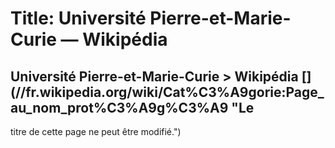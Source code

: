 # Title: Université Pierre-et-Marie-Curie — Wikipédia

## Université Pierre-et-Marie-Curie > Wikipédia [](//fr.wikipedia.org/wiki/Cat%C3%A9gorie:Page_au_nom_prot%C3%A9g%C3%A9 "Le
titre de cette page ne peut être modifié.")

